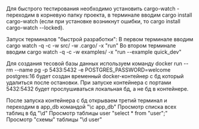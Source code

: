 Для быстрого тестирования необходимо установить cargo-watch - переходим в корневую папку проекта,
в терминале вводим cargo install cargo-watch (если при установке возникнут ошибки,
то cargo install cargo-watch --locked).

Запуск терминалов "быстрой разработки":
В первом терминале вводим cargo watch -q -c -w src/ -w .cargo/ -x "run"
Во втором терминале вводим cargo watch -q -c -w examples/ -x "run --example quick_dev"

Для создания тесовой базы данных используем команду
docker run --rm --name pg -p 5433:5432 -e POSTGRES_PASSWORD=welcome postgres:16
будет создан временный docker-контейнер с бд который удалиться после остановки.
При запуске контейнера с портами 5432:5432 будет прослушиваться локальная бд, а не бд в контейнере.

После запуска контейнера с бд открываем третий терминал и переходим в app_db командой "\c app_db"
Просмотр списка всех таблиц в бд "\d"
Просмотр таблицы user "select * from "user";"
Просмотр "схемы" таблицы "\d user"